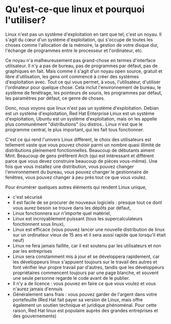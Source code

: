 # Qu'est-ce-que linux et pourquoi l'utiliser?

Linux n'est pas un système d'exploitation en tant que tel, c'est un noyau. Il s'agit du cœur d'un système d'exploitation, qui s'occupe de toutes les choses comme l'allocation de la mémoire, la gestion de votre disque dur, l'échange de programmes entre le processeur et l'ordinateur, etc.

Ce noyau n'a malheureusement pas grand-chose en termes d'interface utilisateur. Il n'y a pas de bureau, pas de programmes par défaut, pas de graphiques en fait. Mais comme il s'agit d'un noyau open source, gratuit et libre d'utilisation, les gens ont commencé à créer des systèmes d'exploitation avec.
Tout ce qui vous permet, à vous, l'utilisateur, d'utiliser l'ordinateur pour quelque chose. Cela inclut l'environnement de bureau, le système de fenêtrage, les pointeurs de souris, les programmes par défaut, les paramètres par défaut, ce genre de choses.

Donc, nous voyons que linux n'est pas un système d'exploitation. Debian est un système d'exploitation, Red Hat Enterprise Linux est un système d'exploitation, Ubuntu est un système d'exploitation, mais on les appelle plus communément "distributions" (ou distros.. Linux n'est que le programme central, le plus important, qui les fait tous fonctionner.

C'est ce qui rend l'univers Linux différent, le choix des utilisateurs est tellement vaste que vous pouvez choisir parmi un nombre quasi illimité de distributions pleinement fonctionnelles. Beaucoup de débutants aiment Mint. Beaucoup de gens préfèrent Arch (qui est intéressant et différent parce que vous devez construire beaucoup de pièces vous-même). Une fois que vous installez une distribution, vous pouvez changer l'environnement du bureau, vous pouvez changer le gestionnaire de fenêtres, vous pouvez changer à peu près tout ce que vous voulez.

Pour énumérer quelques autres éléments qui rendent Linux unique,
- c'est sécurisé
- Il est facile de se procurer de nouveaux logiciels : presque tout ce dont vous aurez besoin se trouve dans les dépôts par défaut,
- Linux fonctionnera sur n'importe quel matériel,
- Linux est incroyablement puissant (tous les supercalculateurs fonctionnent sous linux),
- Linux est efficace (vous pouvez lancer une nouvelle distribution de linux sur un ordinateur vieux de 15 ans et il sera aussi rapide que lorsqu'il était neuf)
- Linux ne fera jamais faillite, car il est soutenu par les utilisateurs et non par les entreprises
- Linux sera constamment mis à jour et se développera rapidement, car les développeurs linux s'appuient toujours sur le travail des autres et font vérifier leur propre travail par d'autres, tandis que les développeurs propriétaires commencent toujours par une page blanche, et souvent une seule personne regarde le code avant de le publier.
- Il n'y a de licence : vous pouvez en faire ce que vous voulez et vous n'aurez jamais d'ennuis
- Généralement sans frais : vous pouvez garder de l'argent dans votre portefeuille (Red Hat fait payer sa version de Linux, mais offre également un soutien technique et juridique phénoménal. Pour cette raison, Red Hat linux est populaire auprès des grandes entreprises et des gouvernements)
